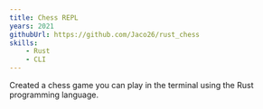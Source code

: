 ```yaml
---
title: Chess REPL
years: 2021
githubUrl: https://github.com/Jaco26/rust_chess
skills:
    - Rust
    - CLI
---
```

Created a chess game you can play in the terminal using the Rust programming language.